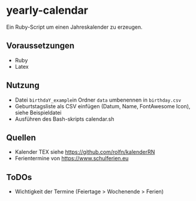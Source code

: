 # yearly-calendar
Ein Ruby-Script um einen Jahreskalender zu erzeugen.

## Voraussetzungen

- Ruby
- Latex


## Nutzung

- Datei ```birthdaY_example```in Ordner ```data``` umbenennen in ```birthday.csv```
- Geburtstagsliste als CSV einfügen (Datum, Name, FontAwesome Icon), siehe Beispieldatei
- Ausführen des Bash-skripts calendar.sh


## Quellen

- Kalender TEX siehe https://github.com/rolfn/kalenderRN
- Ferientermine von https://www.schulferien.eu

## ToDOs

- Wichtigkeit der Termine (Feiertage > Wochenende > Ferien)

